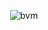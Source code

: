 <div align="center">

![bvm](https://socialify.git.ci/Chathula/bvm/image?description=1&font=Inter&forks=1&issues=1&language=1&logo=https%3A%2F%2Fuser-images.githubusercontent.com%2F709451%2F182802334-d9c42afe-f35d-4a7b-86ea-9985f73f20c3.png&name=1&owner=1&pattern=Circuit%20Board&pulls=1&stargazers=1&theme=Light)

</div>

